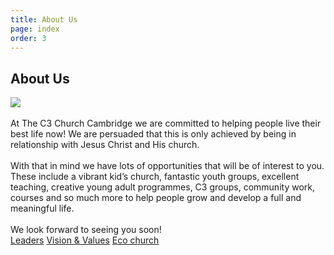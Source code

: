 ```yaml
---
title: About Us
page: index
order: 3
---
```


<section class="slice_AboutUs">
    <div class="container">
        <h1 class="section-title">
            About Us</h1>
        <img src="/Images/Content/4/Templates/49141/images/PicAboutUs.jpg" />
        <div>
            <div class="ArticleBody">
                <br />
                At&nbsp;The C3 Church Cambridge&nbsp;we are committed to helping people live their best life now! We are persuaded that this is only achieved by being in relationship with Jesus Christ and His church.<br />
                &nbsp;<br />
                With that in mind we have lots of opportunities that will be of interest to you. These include a vibrant kid&rsquo;s church, fantastic youth groups, excellent teaching, creative young adult programmes, C3 groups, community work, courses and so much more to help people grow and develop a full and meaningful life.<br />
                &nbsp;<br />
                We look forward to seeing you soon!<br />
                <a class="button" href="/leaders">Leaders</a> <a class="button" href="/Groups/298552/Vision_and_Values.aspx">Vision &amp; Values</a> <a class="button" href="/ecochurch">Eco church</a>
            </div>
        </div>
    </div>

</section>
